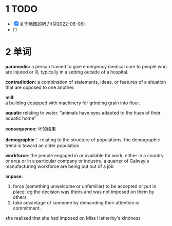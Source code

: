# 1 TODO
- [x] 关于地图的听力(@2022-08-06)
- [ ] 
# 2 单词
**paramedic:**
a person trained to give emergency medical care to people who are injured or ill, typically in a setting outside of a hospital.

**contradiction:**
a combination of statements, ideas, or features of a situation that are opposed to one another.

**mill**:  
a building equipped with machinery for grinding grain into flour.

**aquatic**
relating to water.
“animals have eyes adapted to the hues of their aquatic home”

**consequence:**
坏的结果

**demographic**：
relating to the structure of populations.
the demographic trend is toward an older population

**workforce**:
the people engaged in or available for work, either in a country or area or in a particular company or industry.
a quarter of Galway's manufacturing workforce are being put out of a job

**impose**:
1. force (something unwelcome or unfamiliar) to be accepted or put in place.
   eg:the decision was theirs and was not imposed on them by others
2.   take advantage of someone by demanding their attention or commitment.

   she realized that she had imposed on Miss Hatherby's kindness
